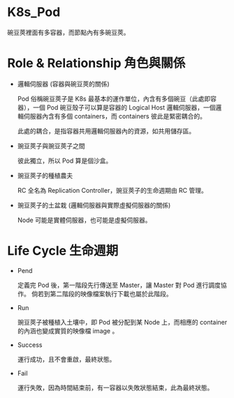# K8s_Pod
碗豆莢裡面有多容器，而節點內有多碗豆莢。

# Role & Relationship 角色與關係

* 邏輯伺服器 (容器與碗豆莢的關係)

    Pod 俗稱碗豆莢子是 K8s 最基本的運作單位，內含有多個碗豆（此處即容器），一個 Pod 碗豆殼子可以算是容器的 Logical Host 邏輯伺服器，一個邏輯伺服器內含有多個 containers，而 containers 彼此是緊密耦合的。

    此處的耦合，是指容器共用邏輯伺服器內的資源，如共用儲存區。

* 豌豆莢子與豌豆莢子之間

    彼此獨立，所以 Pod 算是個沙盒。
    
* 豌豆莢子的種植農夫

   RC 全名為 Replication Controller，豌豆莢子的生命週期由 RC 管理。

* 豌豆莢子的土盆栽 (邏輯伺服器與實際虛擬伺服器的關係)

    Node 可能是實體伺服器，也可能是虛擬伺服器。

# Life Cycle 生命週期

* Pend

  定義完 Pod 後，第一階段先行傳送至 Master，讓 Master 對 Pod 進行調度協作。
  倘若到第二階段的映像檔案執行下載也屬於此階段。

* Run 

  豌豆莢子被種植入土壤中，即 Pod 被分配到某 Node 上，而相應的 container 的內涵也變成實質的映像檔 image 。

* Success

  運行成功，且不會重啟，最終狀態。

* Fail

  運行失敗，因為時間結束前，有一容器以失敗狀態結束，此為最終狀態。
